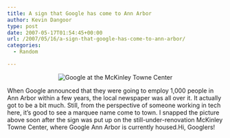 ```yaml
---
title: A sign that Google has come to Ann Arbor
author: Kevin Dangoor
type: post
date: 2007-05-17T01:54:45+00:00
url: /2007/05/16/a-sign-that-google-has-come-to-ann-arbor/
categories:
  - Random

---
```

</p> <p style="text-align: center">
  <img src="http://www.blueskyonmars.com/wp-content/uploads/2007/05/googleinaa.png" alt="Google at the McKinley Towne Center" />
</p></a>When Google announced that they were going to employ 1,000 people in Ann Arbor within a few years, the local newspaper was all over it. It actually got to be a bit much. Still, from the perspective of someone working in tech here, it&#8217;s good to see a marquee name come to town. I snapped the picture above soon after the sign was put up on the still-under-renovation McKinley Towne Center, where Google Ann Arbor is currently housed.Hi, Googlers!